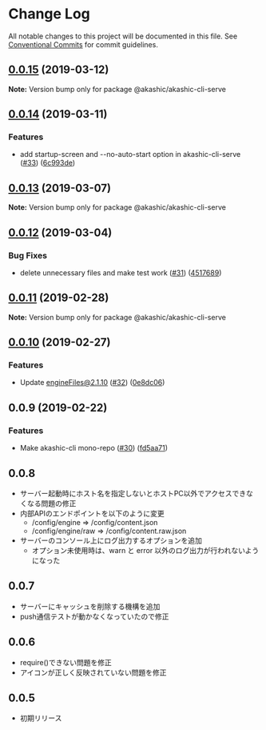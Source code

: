 # Change Log

All notable changes to this project will be documented in this file.
See [Conventional Commits](https://conventionalcommits.org) for commit guidelines.

## [0.0.15](https://github.com/akashic-games/akashic-cli/compare/@akashic/akashic-cli-serve@0.0.14...@akashic/akashic-cli-serve@0.0.15) (2019-03-12)

**Note:** Version bump only for package @akashic/akashic-cli-serve





## [0.0.14](https://github.com/akashic-games/akashic-cli/compare/@akashic/akashic-cli-serve@0.0.13...@akashic/akashic-cli-serve@0.0.14) (2019-03-11)


### Features

* add startup-screen and --no-auto-start option in akashic-cli-serve ([#33](https://github.com/akashic-games/akashic-cli/issues/33)) ([6c993de](https://github.com/akashic-games/akashic-cli/commit/6c993de))





## [0.0.13](https://github.com/akashic-games/akashic-cli/compare/@akashic/akashic-cli-serve@0.0.12...@akashic/akashic-cli-serve@0.0.13) (2019-03-07)

**Note:** Version bump only for package @akashic/akashic-cli-serve





## [0.0.12](https://github.com/akashic-games/akashic-cli/compare/@akashic/akashic-cli-serve@0.0.11...@akashic/akashic-cli-serve@0.0.12) (2019-03-04)


### Bug Fixes

* delete unnecessary files and make test work ([#31](https://github.com/akashic-games/akashic-cli/issues/31)) ([4517689](https://github.com/akashic-games/akashic-cli/commit/4517689))





## [0.0.11](https://github.com/akashic-games/akashic-cli/compare/@akashic/akashic-cli-serve@0.0.10...@akashic/akashic-cli-serve@0.0.11) (2019-02-28)

**Note:** Version bump only for package @akashic/akashic-cli-serve

## [0.0.10](https://github.com/akashic-games/akashic-cli/compare/@akashic/akashic-cli-serve@0.0.9...@akashic/akashic-cli-serve@0.0.10) (2019-02-27)

### Features

* Update engineFiles@2.1.10 ([#32](https://github.com/akashic-games/akashic-cli/issues/32)) ([0e8dc06](https://github.com/akashic-games/akashic-cli/commit/0e8dc06))

## 0.0.9 (2019-02-22)

### Features

* Make akashic-cli mono-repo ([#30](https://github.com/akashic-games/akashic-cli/issues/30)) ([fd5aa71](https://github.com/akashic-games/akashic-cli/commit/fd5aa71))

## 0.0.8
* サーバー起動時にホスト名を指定しないとホストPC以外でアクセスできなくなる問題の修正
* 内部APIのエンドポイントを以下のように変更
  * /config/engine => /config/content.json
  * /config/engine/raw => /config/content.raw.json
* サーバーのコンソール上にログ出力するオプションを追加
  * オプション未使用時は、warn と error 以外のログ出力が行われないようになった

## 0.0.7
* サーバーにキャッシュを削除する機構を追加
* push通信テストが動かなくなっていたので修正

## 0.0.6
* require()できない問題を修正
* アイコンが正しく反映されていない問題を修正

## 0.0.5
* 初期リリース
